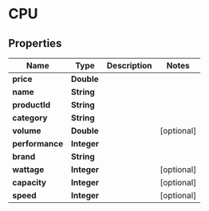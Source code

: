 

# CPU

## Properties

Name | Type | Description | Notes
------------ | ------------- | ------------- | -------------
**price** | **Double** |  | 
**name** | **String** |  | 
**productId** | **String** |  | 
**category** | **String** |  | 
**volume** | **Double** |  |  [optional]
**performance** | **Integer** |  | 
**brand** | **String** |  | 
**wattage** | **Integer** |  |  [optional]
**capacity** | **Integer** |  |  [optional]
**speed** | **Integer** |  |  [optional]



